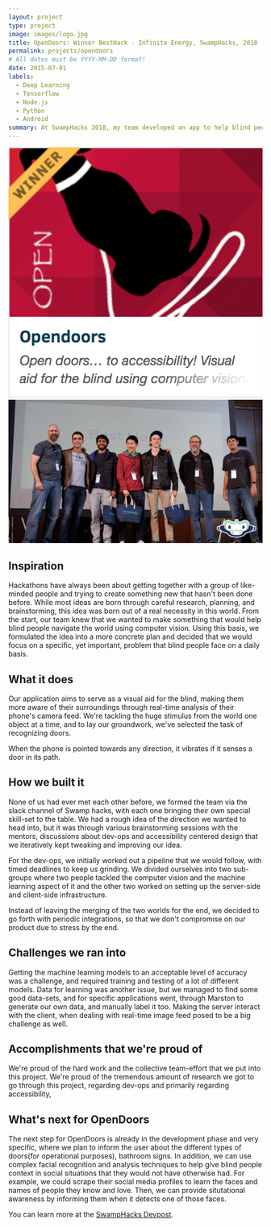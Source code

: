 ```yaml
---
layout: project
type: project
image: images/logo.jpg
title: OpenDoors: Winner BestHack - Infinite Energy, SwampHacks, 2018
permalink: projects/opendoors
# All dates must be YYYY-MM-DD format!
date: 2015-07-01
labels:
  - Deep Learning
  - Tensorflow
  - Node.js
  - Python
  - Android
summary: At SwampHacks 2018, my team developed an app to help blind people navigate a busy lobby where we won a BestHack prize
---
```


<div class="ui small rounded images">
  <img class="ui image" src="../images/logo.png">
  <img class="ui image" src="../images/swamphacks.png">
</div>

## Inspiration
Hackathons have always been about getting together with a group of like-minded people and trying to create something new that hasn't been done before. While most ideas are born through careful research, planning, and brainstorming, this idea was born out of a real necessity in this world. From the start, our team knew that we wanted to make something that would help blind people navigate the world using computer vision. Using this basis, we formulated the idea into a more concrete plan and decided that we would focus on a specific, yet important, problem that blind people face on a daily basis.

## What it does
Our application aims to serve as a visual aid for the blind, making them more aware of their surroundings through real-time analysis of their phone's camera feed. We're tackling the huge stimulus from the world one object at a time, and to lay our groundwork, we've selected the task of recognizing doors. 

When the phone is pointed towards any direction, it vibrates if it senses a door in its path.
## How we built it
None of us had ever met each other before, we formed the team via the slack channel of Swamp hacks, with each one bringing their own special skill-set to the table. We had a rough idea of the direction we wanted to head into, but it was through various brainstorming sessions with the mentors, discussions about dev-ops and accessibility centered design that we iteratively kept tweaking and improving our idea.

For the dev-ops, we initially worked out a pipeline that we would follow, with timed deadlines to keep us grinding. We divided ourselves into two sub-groups where two people tackled the computer vision and the machine learning aspect of it and the other two worked on setting up the server-side and client-side infrastructure. 

Instead of leaving the merging of the two worlds for the end, we decided to go forth with periodic integrations, so that we don't compromise on our product due to stress by the end. 

## Challenges we ran into
Getting the machine learning models to an acceptable level of accuracy was a challenge, and required training and testing of a lot of different models.
Data for learning was another issue, but we managed to find some good data-sets, and for specific applications went, through Marston to generate our own data, and manually label it too.
Making the server interact with the client, when dealing with real-time image feed posed to be a big challenge as well.

## Accomplishments that we're proud of
We're proud of the hard work and the collective team-effort that we put into this project.
We're proud of the tremendous amount of research we got to go through  this project, regarding dev-ops and primarily regarding accessibility,

## What's next for OpenDoors
The next step for OpenDoors is already in the development phase and very specific, where we plan to inform the user about the different types of doors(for operational purposes), bathroom signs. In addition, we can use complex facial recognition and analysis techniques to help give blind people context in social situations that they would not have otherwise had. For example, we could scrape their social media profiles to learn the faces and names of people they know and love. Then, we can provide situtational awareness by informing them when it detects one of those faces.

You can learn more at the [SwampHacks Devpost](https://devpost.com/software/opendoors).



